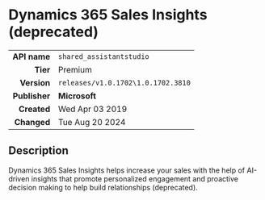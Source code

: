 # Dynamics 365 Sales Insights (deprecated)
| | |
|-:|-|
|**API name**|`shared_assistantstudio`|
|**Tier**|Premium|
|**Version**|`releases/v1.0.1702\1.0.1702.3810`|
|**Publisher**|**Microsoft**|
|**Created**|Wed Apr 03 2019|
|**Changed**|Tue Aug 20 2024|

## Description
Dynamics 365 Sales Insights helps increase your sales with the help of AI-driven insights that promote personalized engagement and proactive decision making to help build relationships (deprecated).
